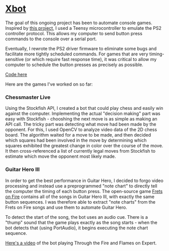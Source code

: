 # [Xbot](xbot.md)

The goal of this ongoing project has been to automate console games. Inspired by [this project](http://procrastineering.blogspot.com/2010/12/simulated-ps2-controller-for.html), I used a Teensy microcontroller to emulate the PS2 controller protocol. This allows my computer to send button press commands to the console over a serial port.

Eventually, I rewrote the PS2 driver firmware to eliminate some bugs and facilitate more tightly scheduled commands. For games that are very timing-sensitive (or which require fast response time), it was critical to allow my computer to schedule the button presses as precisely as possible.

[Code here](https://github.com/CalculatorSP/xbot2014)

Here are the games I've worked on so far:

### Chessmaster Live

Using the Stockfish API, I created a bot that could play chess and easily win against the computer. Implementing the actual "decision making" part was easy with Stockfish - chooshing the next move is as simple as making an API call. The tricky part was detecting what move had been made by the opponent. For this, I used OpenCV to analyze video data of the 2D chess board. The algorithm waited for a move to be made, and then decided which squares had been involved in the move by determining which squares exhibited the greatest change in color over the course of the move. It then cross-referenced a list of currently legal moves from Stockfish to estimate which move the opponent most likely made.

### Guitar Hero III

In order to get the best performance in Guitar Hero, I decided to forgo video processing and instead use a preprogrammed "note chart" to directly tell the computer the timing of each button press. The open-source game [Frets on Fire](http://fretsonfire.sourceforge.net/) contains all of the songs in Guitar Hero III, with exactly the same button sequences. I was therefore able to extract "note charts" from the Frets on Fire songs and use them to automate Guitar Hero.

To detect the start of the song, the bot uses an audio cue. There is a "thump" sound that the game plays exactly as the song starts - when the bot detects that (using PortAudio), it begins executing the note chart sequence.

[Here's a video](https://www.youtube.com/watch?v=VtDMKWXlOP4) of the bot playing Through the Fire and Flames on Expert.
